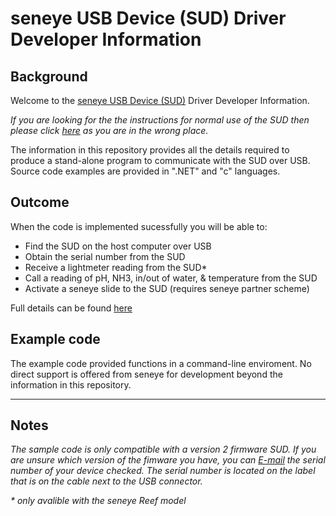 # seneye USB Device (SUD) Driver Developer Information

## Background

Welcome to the [seneye USB Device (SUD)](http://answers.seneye.com/en/Seneye_Products/seneye_USB_device) Driver Developer Information.

_If you are looking for the the instructions for normal use of the SUD then please click [here](http://answers.seneye.com/en) as you are in the wrong place._

The information in this repository provides all the details required to produce a stand-alone program to communicate with the SUD over USB. Source code examples are provided in ".NET" and "c" languages.


## Outcome

When the code is implemented sucessfully you will be able to:

- Find the SUD on the host computer over USB
- Obtain the serial number from the SUD
- Receive a lightmeter reading from the SUD*
- Call a reading of pH, NH3, in/out of water, & temperature from the SUD 
- Activate a seneye slide to the SUD (requires seneye partner scheme)

Full details can be found [here](https://github.com/seneye/SUDDriver/wiki)

## Example code

The example code provided functions in a command-line enviroment. No direct support is offered from seneye for development beyond the information in this repository. 

-----

## Notes

_The sample code is only compatible with a version 2 firmware SUD. If you are unsure which version of the fimware you have, you can [E-mail](mailto:support@seneye.com) the serial number of your device checked. The serial number is located on the label that is on the cable next to the USB connector._

_* only avalible with the seneye Reef model_
